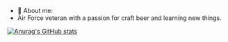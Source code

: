 - 💬 About me:
-   Air Force veteran with a passion for craft beer and learning new things.

[![Anurag's GitHub stats](https://github-readme-stats.vercel.app/api?username=mekimball)](https://github.com/anuraghazra/github-readme-stats)

<!--
**mekimball/mekimball** is a ✨ _special_ ✨ repository because its `README.md` (this file) appears on your GitHub profile.

Here are some ideas to get you started:

- 🔭 I’m currently working on ...
- 🌱 I’m currently learning ...
- 👯 I’m looking to collaborate on ...
- 🤔 I’m looking for help with ...
- 💬 Ask me about ...
- 📫 How to reach me: ...
- 😄 Pronouns: ...
- ⚡ Fun fact: ...
-->
